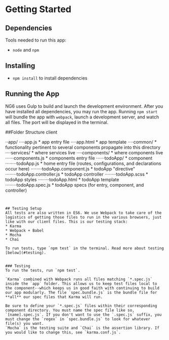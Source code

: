

# Getting Started
## Dependencies
Tools needed to run this app:
* `node` and `npm`

## Installing
* `npm install` to install dependencies

## Running the App
NG6 uses Gulp to build and launch the development environment. After you have installed all dependencies, you may run the app. Running `npm start` will bundle the app with `webpack`, launch a development server, and watch all files. The port will be displayed in the terminal.


##Folder Structure
client


⋅⋅app/
⋅⋅⋅⋅app.js * app entry file
⋅⋅⋅⋅app.html * app template
⋅⋅⋅⋅common/ * functionality pertinent to several components propagate into this directory
⋅⋅⋅⋅services/ * where services live
⋅⋅⋅⋅components/ * where components live
⋅⋅⋅⋅⋅⋅components.js * components entry file
⋅⋅⋅⋅⋅⋅todoApp/ * component
⋅⋅⋅⋅⋅⋅⋅⋅todoApp.js * home entry file (routes, configurations, and declarations occur here)
⋅⋅⋅⋅⋅⋅⋅⋅todoApp.component.js * todoApp "directive"
⋅⋅⋅⋅⋅⋅⋅⋅todoApp.controller.js * todoApp controller
⋅⋅⋅⋅⋅⋅⋅⋅todoApp.scss * todoApp styles
⋅⋅⋅⋅⋅⋅⋅⋅todoApp.html * todoApp template
⋅⋅⋅⋅⋅⋅⋅⋅todoApp.spec.js * todoApp specs (for entry, component, and controller)
```
 
 
## Testing Setup
All tests are also written in ES6. We use Webpack to take care of the logistics of getting those files to run in the various browsers, just like with our client files. This is our testing stack:
* Karma
* Webpack + Babel
* Mocha
* Chai

To run tests, type `npm test` in the terminal. Read more about testing [below](#testing).

 
### Testing
To run the tests, run `npm test`.

`Karma` combined with Webpack runs all files matching `*.spec.js` inside the `app` folder. This allows us to keep test files local to the component--which keeps us in good faith with continuing to build our app modularly. The file `spec.bundle.js` is the bundle file for **all** our spec files that Karma will run.

Be sure to define your `*.spec.js` files within their corresponding component directory. You must name the spec file like so, `[name].spec.js`. If you don't want to use the `.spec.js` suffix, you must change the `regex` in `spec.bundle.js` to look for whatever file(s) you want.
`Mocha` is the testing suite and `Chai` is the assertion library. If you would like to change this, see `karma.conf.js`.

